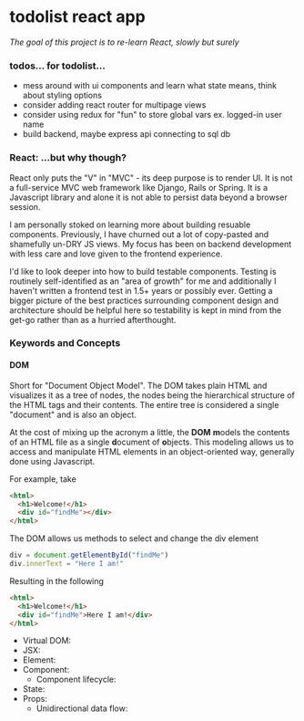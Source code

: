 # todolist react app
_The goal of this project is to re-learn React, slowly but surely_

### todos... for todolist...
* mess around with ui components and learn what state means, think about styling options
* consider adding react router for multipage views
* consider using redux for "fun" to store global vars ex. logged-in user name 
* build backend, maybe express api connecting to sql db 

### React: ...but why though?
React only puts the "V" in "MVC" - its deep purpose is to render UI. It is not a full-service MVC web framework like Django, Rails or Spring. It is a Javascript library and alone it is not able to persist data beyond a browser session. 

I am personally stoked on learning more about building resuable components. Previously, I have churned out a lot of copy-pasted and shamefully un-DRY JS views. My focus has been on backend development with less care and love given to the frontend experience.

I'd like to look deeper into how to build testable components. Testing is routinely self-identified as an "area of growth" for me and additionally I haven't written a frontend test in 1.5+ years or possibly ever. Getting a bigger picture of the best practices surrounding component design and architecture should be helpful here so testability is kept in mind from the get-go rather than as a hurried afterthought. 

### Keywords and Concepts
#### DOM
Short for "Document Object Model". The DOM takes plain HTML and visualizes it as a tree of nodes, the nodes being the hierarchical structure of the HTML tags and their contents. The entire tree is considered a single "document" and is also an object.

At the cost of mixing up the acronym a little, the **DOM** **m**odels the contents of an HTML file as a single **d**ocument of **o**bjects. This modeling allows us to access and manipulate HTML elements in an object-oriented way, generally done using Javascript.

For example, take
```html
<html>
  <h1>Welcome!</h1>
  <div id="findMe"></div>
</html>
```

The DOM allows us methods to select and change the div element
```javascript
div = document.getElementById("findMe")
div.innerText = "Here I am!"
```

Resulting in the following
```html
<html>
  <h1>Welcome!</h1>
  <div id="findMe">Here I am!</div>
</html>
```

* Virtual DOM: 
* JSX:
* Element:
* Component:
  * Component lifecycle:
* State:  
* Props: 
  * Unidirectional data flow:
